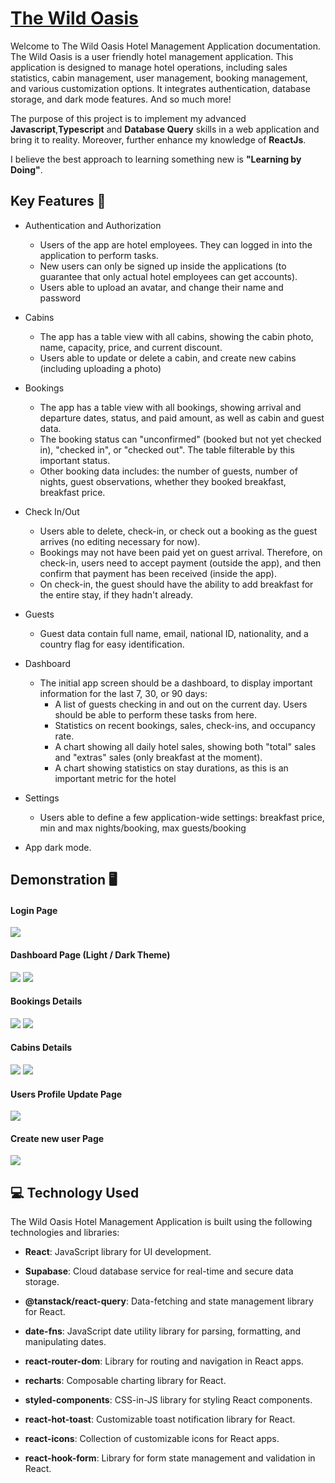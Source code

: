 # <a href="https://the-wild-oasis-andrii-mysaka.netlify.app/" target="_blank">The Wild Oasis</a>

Welcome to The Wild Oasis Hotel Management Application documentation. The Wild Oasis is a user friendly hotel management application. This application is designed to manage hotel operations, including sales statistics, cabin management, user management, booking management, and various customization options. It integrates authentication, database storage, and dark mode features. And so much more!

The purpose of this project is to implement my advanced <b>Javascript</b>,<strong>Typescript</strong> and <strong>Database Query</strong> skills in a web application and bring it to reality. Moreover, further enhance my knowledge of <strong>ReactJs</strong>.

I believe the best approach to learning something new is <strong>"Learning by Doing"</strong>.

## Key Features 📝

-   Authentication and Authorization

    -   Users of the app are hotel employees. They can logged in into the application to perform tasks.
    -   New users can only be signed up inside the applications (to guarantee that only actual hotel employees can get accounts).
    -   Users able to upload an avatar, and change their name and password

-   Cabins

    -   The app has a table view with all cabins, showing the cabin photo, name, capacity, price, and current discount.
    -   Users able to update or delete a cabin, and create new cabins (including uploading a photo)

-   Bookings

    -   The app has a table view with all bookings, showing arrival and departure dates, status, and paid amount, as well as cabin and guest data.
    -   The booking status can "unconfirmed" (booked but not yet checked in), "checked in", or "checked out". The table filterable by this important status.
    -   Other booking data includes: the number of guests, number of nights, guest observations, whether they booked breakfast, breakfast price.

-   Check In/Out

    -   Users able to delete, check-in, or check out a booking as the guest arrives (no editing necessary for now).
    -   Bookings may not have been paid yet on guest arrival. Therefore, on check-in, users need to accept payment (outside the app), and then confirm that payment has been received (inside the app).
    -   On check-in, the guest should have the ability to add breakfast for the entire stay, if they hadn't already.

-   Guests

    -   Guest data contain full name, email, national ID, nationality, and a country flag for easy identification.

-   Dashboard

    -   The initial app screen should be a dashboard, to display important information for the last 7, 30, or 90 days:
        -   A list of guests checking in and out on the current day. Users should be able to perform these tasks from here.
        -   Statistics on recent bookings, sales, check-ins, and occupancy rate.
        -   A chart showing all daily hotel sales, showing both "total" sales and "extras" sales (only breakfast at the moment).
        -   A chart showing statistics on stay durations, as this is an important metric for the hotel

-   Settings

    -   Users able to define a few application-wide settings: breakfast price, min and max nights/booking, max guests/booking

-   App dark mode.

## Demonstration 🖥️

#### Login Page

<img src="./public/screenshot/Screenshot_The_Wild_Oasis_9.png" style="max-width:100%;">

#### Dashboard Page (Light / Dark Theme)

<img src="./public/screenshot/Screenshot_The_Wild_Oasis_1.png" style="max-width:100%;">

<img src="./public/screenshot/Screenshot_The_Wild_Oasis_2.png" style="max-width:100%;">

#### Bookings Details

<img src="./public/screenshot/Screenshot_The_Wild_Oasis_3.png" style="max-width:100%;">

<img src="./public/screenshot/Screenshot_The_Wild_Oasis_8.png" style="max-width:100%;">

#### Cabins Details

<img src="./public/screenshot/Screenshot_The_Wild_Oasis_4.png" style="max-width:100%;">

<img src="./public/screenshot/Screenshot_The_Wild_Oasis_5.png" style="max-width:100%;">

#### Users Profile Update Page

<img src="./public/screenshot/Screenshot_The_Wild_Oasis_7.png" style="max-width:100%;">

#### Create new user Page

<img src="./public/screenshot/Screenshot_The_Wild_Oasis_6.png" style="max-width:100%;">

## 💻 Technology Used

The Wild Oasis Hotel Management Application is built using the following technologies and libraries:

-   **React**: JavaScript library for UI development.

-   **Supabase**: Cloud database service for real-time and secure data storage.

-   **@tanstack/react-query**: Data-fetching and state management library for React.

-   **date-fns**: JavaScript date utility library for parsing, formatting, and manipulating dates.

-   **react-router-dom**: Library for routing and navigation in React apps.

-   **recharts**: Composable charting library for React.

-   **styled-components**: CSS-in-JS library for styling React components.

-   **react-hot-toast**: Customizable toast notification library for React.

-   **react-icons**: Collection of customizable icons for React apps.

-   **react-hook-form**: Library for form state management and validation in React.


